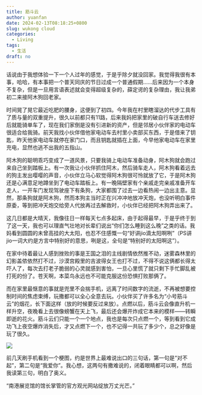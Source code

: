 ```yaml
---
title: 筋斗云
author: yuanfan
date: 2024-02-13T08:18:25+0800
slug: wukong cloud
categories:
  - Living
tags:
  - 生活
draft: no
---
```


<!--more-->

话说由于我想体验一下一个人过年的感觉，于是乎除夕就没回家。我觉得我很有本事，哈哈，有本事把一个普天同庆的节日过成一个普通假期……后来因为一个本身不复杂，但是一旦用言语表述就会变得超级复杂的，薛定谔的复杂理由，我让我弟初二来接阿木狗回老家。

时间晃了晃它最近吃肥的腰身，这便到了初四。今年我在村里瞎溜达的代步工具有了质与量的双重提升，很久以前都只有11路，后来我妈把家里的破自行车送去修好后就能骑单车了，现在我们家倒是没有引进新的资产，但是邻居小伙伴家的电动车很适合给我骑。前天我找小伙伴借他家电动车去村里小卖部买东西，于是借来了钥匙，昨天他家电动车就停在家门口，而且钥匙就插在上面，今早他家电动车在家里充电，显然也逃不出我的五指山。

阿木狗的聪明乖巧变成了一道风景，只要我骑上电动车准备动身，阿木狗就会跑过来自己坐到踏板上。有一次我让小伙伴抓住阿木，然后骑车走人，阿木狗看着远去的狗主发出嘤嘤的声音，小伙伴立马心软觉得阿木狗很可怜就放了它，于是阿木狗还是心满意足地蹲坐到了电动车踏板上。有一晚隔壁家有个亲戚走完亲戚准备开车走人，一开车门发现驾驶座下有条狗，大家都围了过去一边看热闹一边出主意。显然，那条狗就是阿木狗，然而本狗主当时正在兴冲冲地放冲天炮，也没听明白事件原委，等到把冲天炮交给旁人代放再过去解救时，小伙伴已经把阿木狗弄出来了。

这几日都是大晴天，我像往日一样每天七点多起床，由于起得最早，于是乎终于到了这一天，我也可以理直气壮地对长辈们说出“你们怎么睡到这么晚”之类的话。我妈看到圆圆的未曾高挂的大太阳，也忍不住感慨一句“好讲jio滴太阳啊咧”（PS讲jio一词大约是方言中特别好的意思，咧是这，全句是“特别好的太阳啊这”）。

在家中待着最让人感到挫败的事是王国之泪的主线剧情依然推不动，迷雾森林里的幻影盖侬依然打不过，沙漠宫殿里的吉波得女王也打不过，不得不说这俩都长得太吓人了，每次去打老子脆弱的心灵就感到害怕，一旦心里慌了就只剩下手忙脚乱被打死的份了。苍天啊，本菜鸟永远也不可能克服这份恐惧打败那俩了。

而在家里最惬意的事就是兜里不会揣手机，远离了时间数字的流逝，不再被想要控制时间的焦虑束缚，玩撒都可以全心全意去玩。小伙伴买了许多名为“小号筋斗云”的烟花，长下面这样（放的时候要反过来放）。点燃以后，筋斗云会像直升机一样升空，夜晚看上去很像螃蟹在天上飞，最后还会爆开炸成它本来的模样——转瞬即逝的花火。筋斗云们只能一个一个地点，我也是每次只点燃一个，等到看到它成功飞上夜空爆炸消失后，才又点燃下一个，也不记得一共玩了多少个，总之好像是玩了很久。

![](https://yuanfan.rbind.io/images/2024/2024-02-13.jpg)

前几天刷手机看到一个梗图，约是世界上最难说出口的三句话，第一句是“对不起”，第二句是“我爱你”。我心想，这两句有撒难说的，闭着眼睛都可以啊，然后我读第三句，明白了奥义。

“南港展览馆的馆长掌管的官方观光网站绽放万丈光芒。”
